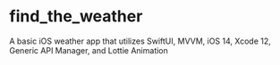 # find_the_weather
A basic iOS weather app that utilizes SwiftUI, MVVM, iOS 14, Xcode 12, Generic API Manager, and Lottie Animation
